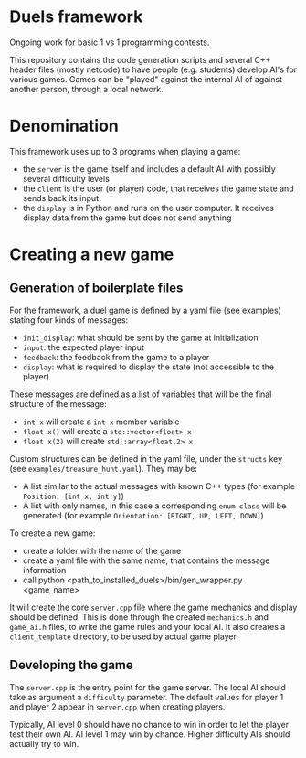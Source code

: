 # Duels framework

Ongoing work for basic 1 vs 1 programming contests.

This repository contains the code generation scripts and several C++ header files (mostly netcode) to have people (e.g. students) develop AI's for various games. Games can be "played" against the internal AI of against another person, through a local network.

# Denomination

This framework uses up to 3 programs when playing a game:
- the `server` is the game itself and includes a default AI with possibly several difficulty levels
- the `client` is the user (or player) code, that receives the game state and sends back its input
- the `display` is in Python and runs on the user computer. It receives display data from the game but does not send anything


# Creating a new game

## Generation of boilerplate files

For the framework, a duel game is defined by a yaml file (see examples) stating four kinds of messages:
- `init_display`: what should be sent by the game at initialization
- `input`: the expected player input
- `feedback`: the feedback from the game to a player
- `display`: what is required to display the state (not accessible to the player)

These messages are defined as a list of variables that will be the final structure of the message:
- `int x` will create a `int x` member variable
- `float x()` will create a `std::vector<float> x`
- `float x(2)` will create `std::array<float,2> x`

Custom structures can be defined in the yaml file, under the `structs` key (see `examples/treasure_hunt.yaml`). They may be:
- A list similar to the actual messages with known C++ types (for example `Position: [int x, int y]`)
- A list with only names, in this case a corresponding `enum class` will be generated (for example `Orientation: [RIGHT, UP, LEFT, DOWN]`)

To create a new game:
- create a folder with the name of the game
- create a yaml file with the same name, that contains the message information
- call python <path_to_installed_duels>/bin/gen_wrapper.py <game_name>

It will create the core `server.cpp` file where the game mechanics and display should be defined.
This is done through the created `mechanics.h` and `game_ai.h` files, to write the game rules and your local AI.
It also creates a `client_template` directory, to be used by actual game player.

## Developing the game

The `server.cpp` is the entry point for the game server.  The local AI should take as argument a `difficulty` parameter. The default values for player 1 and player 2 appear in `server.cpp` when creating players.

Typically, AI level 0 should have no chance to win in order to let the player test their own AI. AI level 1 may win by chance. Higher difficulty AIs should actually try to win.


